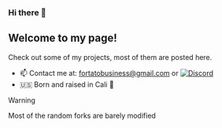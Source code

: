 ### Hi there 👋

## Welcome to my page!
Check out some of my projects, most of them are posted here.
- 📫 Contact me at: fortatobusiness@gmail.com or <a href="https://discord.gg/"><img src="https://img.shields.io/static/v1?logo=discord&label=&message=Discord&color=36393f&style=flat-square" alt="Discord"></a>
- :us: Born and raised in Cali :bear:

> [!WARNING]
> Most of the random forks are barely modified

<!--

- 🔭 I’m currently working on ...
- 🌱 I’m currently learning ...
- 👯 I’m looking to collaborate on ...
- 🤔 I’m looking for help with ...
- 💬 Ask me about ...
- 📫 How to reach me: ...
- ⚡ Fun fact: ...
-->
